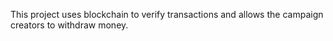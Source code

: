 This project uses blockchain to verify transactions and allows the campaign creators to withdraw money.
